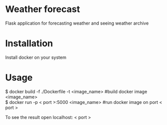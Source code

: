 Weather forecast
=======

Flask application for forecasting weather and seeing weather archive

Installation
=======
Install docker on your system

Usage
=======
$ docker build -f ./Dockerfile -t <image_name> #build docker image <image_name>    
$ docker run -p < port >:5000 <image_name> #run docker image on port < port >

To see the result open localhost: < port >
